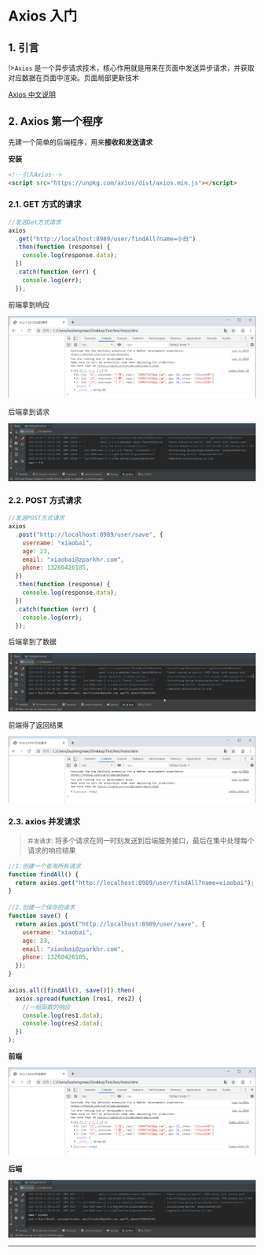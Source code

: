 # Axios 入门

## 1. 引言

!>`Axios` 是一个异步请求技术，核心作用就是用来在页面中发送异步请求，并获取对应数据在页面中渲染。页面局部更新技术

[Axios 中文说明](https://www.kancloud.cn/yunye/axios/234845)

## 2. Axios 第一个程序

先建一个简单的后端程序，用来**接收和发送请求**

**安装**

```html
<!--引入Axios-->
<script src="https://unpkg.com/axios/dist/axios.min.js"></script>
```

### 2.1. GET 方式的请求

```js
//发送Get方式请求
axios
  .get("http://localhost:8989/user/findAll?name=小白")
  .then(function (response) {
    console.log(response.data);
  })
  .catch(function (err) {
    console.log(err);
  });
```

前端拿到响应

![image-20210209173436497](media/Axios入门.assets/image-20210209173436497.png)

后端拿到请求

![image-20210209173516152](media/Axios入门.assets/image-20210209173516152.png)

### 2.2. POST 方式请求

```js
//发送POST方式请求
axios
  .post("http://localhost:8989/user/save", {
    username: "xiaobai",
    age: 23,
    email: "xiaobai@zparkhr.com",
    phone: 13260426185,
  })
  .then(function (response) {
    console.log(response.data);
  })
  .catch(function (err) {
    console.log(err);
  });
```

后端拿到了数据

![image-20210209174222401](media/Axios入门.assets/image-20210209174222401.png)

前端得了返回结果

![image-20210209174242831](media/Axios入门.assets/image-20210209174242831.png)

### 2.3. axios 并发请求

> `并发请求`: 将多个请求在同一时刻发送到后端服务接口，最后在集中处理每个请求的响应结果

```js
//1.创建一个查询所有请求
function findAll() {
  return axios.get("http://localhost:8989/user/findAll?name=xiaobai");
}

//2.创建一个保存的请求
function save() {
  return axios.post("http://localhost:8989/user/save", {
    username: "xiaobai",
    age: 23,
    email: "xiaobai@zparkhr.com",
    phone: 13260426185,
  });
}

axios.all([findAll(), save()]).then(
  axios.spread(function (res1, res2) {
    //一组函数的响应
    console.log(res1.data);
    console.log(res2.data);
  })
);
```

**前端**

![image-20210209175718754](media/Axios入门.assets/image-20210209175718754.png)

**后端**

![image-20210209175738416](media/Axios入门.assets/image-20210209175738416.png)

---
